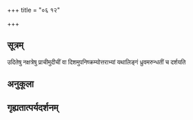 +++
title = "०६ १२"

+++
## सूत्रम्
उदितेषु नक्षत्रेषु प्राचीमुदीचीं वा दिशमुपनिष्क्रम्योत्तराभ्यां यथालिङ्गं ध्रुवमरुन्धतीं च दर्शयति
## अनुकूला

## गृह्यतात्पर्यदर्शनम्



